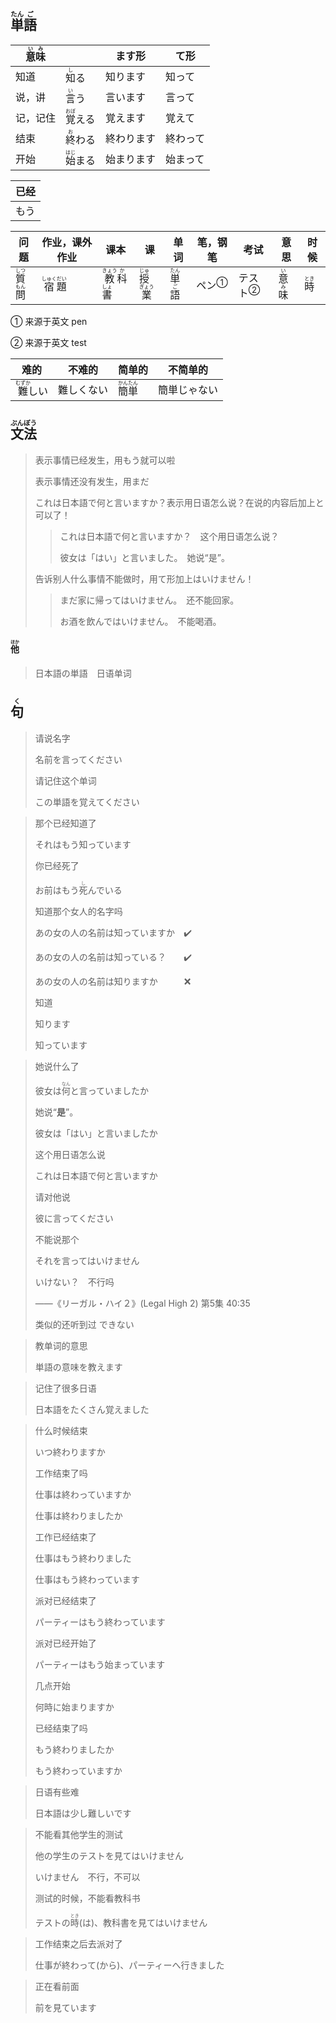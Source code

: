 ## <ruby>単<rt>たん</rt>語<rt>ご</rt></ruby>

| <ruby>意<rt>い</rt>味<rt>み</rt></ruby> |                             | ます形   | て形   |
| ----------------------------------- | --------------------------- | ----- | ---- |
| 知道                                  | <ruby>知<rt>し</rt>る</ruby>   | 知ります  | 知って  |
| 说，讲                                 | <ruby>言<rt>い</rt>う</ruby>   | 言います  | 言って  |
| 记，记住                                | <ruby>覚<rt>おぼ</rt>える</ruby> | 覚えます  | 覚えて  |
| 结束                                  | <ruby>終<rt>お</rt>わる</ruby>  | 終わります | 終わって |
| 开始                                  | <ruby>始<rt>はじ</rt>まる</ruby> | 始まります | 始まって |

| 已经  |
| --- |
| もう  |

| 问题                                    | 作业，课外作业                                | 课本                                                | 课                                      | 单词                                   | 笔，钢笔                  | 考试                     | 意思                                  | 时候                        |
| ------------------------------------- | -------------------------------------- | ------------------------------------------------- | -------------------------------------- | ------------------------------------ | --------------------- | ---------------------- | ----------------------------------- | ------------------------- |
| <ruby>質<rt>しつ</rt>問<rt>もん</rt></ruby> | <ruby>宿<rt>しゅく</rt>題<rt>だい</rt></ruby> | <ruby>教<rt>きょう</rt>科<rt>か</rt>書<rt>しょ</rt></ruby> | <ruby>授<rt>じゅ</rt>業<rt>ぎょう</rt></ruby> | <ruby>単<rt>たん</rt>語<rt>ご</rt></ruby> | <a>ペン</a><sup>①</sup> | <a>テスト</a><sup>②</sup> | <ruby>意<rt>い</rt>味<rt>み</rt></ruby> | <ruby>時<rt>とき</rt></ruby> |

① 来源于英文 pen

② 来源于英文 test

| 难的                               | 不难的     | 简单的                                      | 不简单的     |
| ---------------------------------- | ---------- | ------------------------------------------- | ------------ |
| <ruby>難<rt>むずか</rt>しい</ruby> | 難しくない | <ruby>簡<rt>かん</rt>単<rt>たん</rt></ruby> | 簡単じゃない |

## <ruby>文<rt>ぶん</rt>法<rt>ぽう</rt></ruby>

> 表示事情已经发生，用もう就可以啦
>
> 
>
> 表示事情还没有发生，用まだ
>
> 
>
> これは日本語で何と言いますか？表示用日语怎么说？在说的内容后加上と可以了！
>
> > これは日本語で何と言いますか？　这个用日语怎么说？
> > 
> > 彼女は「はい」と言いました。　她说“是”。
>
> 
>
> 告诉别人什么事情不能做时，用て形加上はいけません！
>
> > まだ家に帰ってはいけません。　还不能回家。
> > 
> > お酒を飲んではいけません。　不能喝酒。

#### <ruby>他<rt>ほか</rt></ruby>

> 日本語の単語　日语单词

## <ruby>句<rt>く</rt></ruby>

> 请说名字
> 
> 名前を言ってください
> 
> 请记住这个单词
> 
> この単語を覚えてください

> 那个已经知道了
>
> それはもう知っています
>
> 你已经死了
>
> お前はもう<ruby>死<rt>し</rt></ruby>んでいる
>
> 知道那个女人的名字吗
>
> あの女の人の名前は知っていますか　✔️
>
> あの女の人の名前は知っている？　　✔️
>
> あの女の人の名前は知りますか　　　❌
>
> 知道
>
> 知ります
>
> 知っています

> 她说什么了
>
> 彼女は<ruby>何<rt>なん</rt></ruby>と言っていましたか
>
> 她说“**是**”。
>
> 彼女は「はい」と言いましたか
>
> 这个用日语怎么说
>
> これは日本語で何と言いますか
>
> 请对他说
>
> 彼に言ってください
>
> 不能说那个
>
> それを言ってはいけません
>
> いけない？　不行吗
>
> ——《リーガル・ハイ２》(Legal High 2) 第5集 40:35
>
> 类似的还听到过 できない

> 教单词的意思
> 
> 単語の意味を教えます

> 记住了很多日语
> 
> 日本語をたくさん覚えました

> 什么时候结束
>
> いつ終わりますか
>
> 工作结束了吗
>
> 仕事は終わっていますか
>
> 仕事は終わりましたか
>
> 工作已经结束了
>
> 仕事はもう終わりました
>
> 仕事はもう終わっています
>
> 派对已经结束了
>
> パーティーはもう終わっています
>
> 派对已经开始了
>
> パーティーはもう始まっています
>
> 几点开始
>
> 何時に始まりますか
>
> 已经结束了吗
>
> もう終わりましたか
>
> もう終わっていますか

> 日语有些难
> 
> 日本語は少し難しいです

> 不能看其他学生的测试
> 
> 他の学生のテストを見てはいけません
> 
> いけません　不行，不可以
> 
> 测试的时候，不能看教科书
> 
> テストの<ruby>時<rt>とき</rt></ruby>(は)、教科書を見てはいけません

> 工作结束之后去派对了
> 
> 仕事が終わって(から)、パーティーへ行きました

> 正在看前面
> 
> 前を見ています
